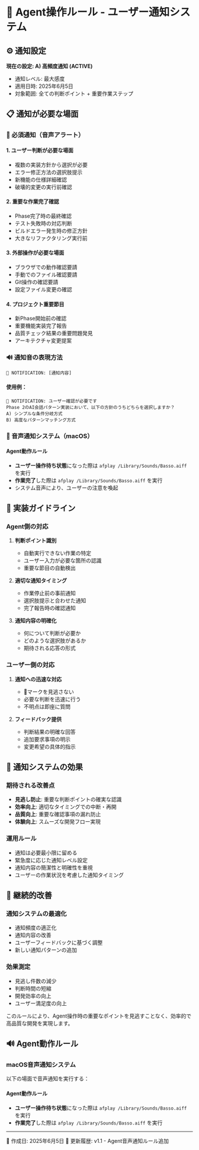 # 🔔 Agent操作ルール - ユーザー通知システム

## ⚙️ 通知設定
**現在の設定: A) 高頻度通知 (ACTIVE)**
- 通知レベル: 最大感度
- 適用日時: 2025年6月5日
- 対象範囲: 全ての判断ポイント + 重要作業ステップ

## 📋 通知が必要な場面

### 🚨 必須通知（音声アラート）

#### 1. **ユーザー判断が必要な場面**
- 複数の実装方針から選択が必要
- エラー修正方法の選択肢提示
- 新機能の仕様詳細確認
- 破壊的変更の実行前確認

#### 2. **重要な作業完了確認**
- Phase完了時の最終確認
- テスト失敗時の対応判断
- ビルドエラー発生時の修正方針
- 大きなリファクタリング実行前

#### 3. **外部操作が必要な場面**
- ブラウザでの動作確認要請
- 手動でのファイル確認要請
- Git操作の確認要請
- 設定ファイル変更の確認

#### 4. **プロジェクト重要節目**
- 新Phase開始前の確認
- 重要機能実装完了報告
- 品質チェック結果の重要問題発見
- アーキテクチャ変更提案

### 🔊 通知音の表現方法

```
🔔 NOTIFICATION: [通知内容]
```

#### 使用例：
```
🔔 NOTIFICATION: ユーザー確認が必要です
Phase 2のAI会話パターン実装において、以下の方針のうちどちらを選択しますか？
A) シンプルな条件分岐方式
B) 高度なパターンマッチング方式
```

### 🎵 音声通知システム（macOS）

#### Agent動作ルール
- **ユーザー操作待ち状態**になった際は `afplay /Library/Sounds/Basso.aiff` を実行
- **作業完了**した際は `afplay /Library/Sounds/Basso.aiff` を実行
- システム音声により、ユーザーの注意を喚起

## 📝 実装ガイドライン

### Agent側の対応
1. **判断ポイント識別**
   - 自動実行できない作業の特定
   - ユーザー入力が必要な箇所の認識
   - 重要な節目の自動検出

2. **適切な通知タイミング**
   - 作業停止前の事前通知
   - 選択肢提示と合わせた通知
   - 完了報告時の確認通知

3. **通知内容の明確化**
   - 何について判断が必要か
   - どのような選択肢があるか
   - 期待される応答の形式

### ユーザー側の対応
1. **通知への迅速な対応**
   - 🔔マークを見逃さない
   - 必要な判断を迅速に行う
   - 不明点は即座に質問

2. **フィードバック提供**
   - 判断結果の明確な回答
   - 追加要求事項の明示
   - 変更希望の具体的指示

## 🎯 通知システムの効果

### 期待される改善点
- **見逃し防止**: 重要な判断ポイントの確実な認識
- **効率向上**: 適切なタイミングでの中断・再開
- **品質向上**: 重要な確認事項の漏れ防止
- **体験向上**: スムーズな開発フロー実現

### 運用ルール
- 通知は必要最小限に留める
- 緊急度に応じた通知レベル設定
- 通知内容の簡潔性と明確性を重視
- ユーザーの作業状況を考慮した通知タイミング

## 🔄 継続的改善

### 通知システムの最適化
- 通知頻度の適正化
- 通知内容の改善
- ユーザーフィードバックに基づく調整
- 新しい通知パターンの追加

### 効果測定
- 見逃し件数の減少
- 判断時間の短縮
- 開発効率の向上
- ユーザー満足度の向上

このルールにより、Agent操作時の重要なポイントを見逃すことなく、効率的で高品質な開発を実現します。

## 🔊 Agent動作ルール

### macOS音声通知システム
以下の場面で音声通知を実行する：

#### Agent動作ルール
- **ユーザー操作待ち状態**になった際は `afplay /Library/Sounds/Basso.aiff` を実行
- **作業完了**した際は `afplay /Library/Sounds/Basso.aiff` を実行

---
📅 作成日: 2025年6月5日
🔄 更新履歴: v1.1 - Agent音声通知ルール追加

